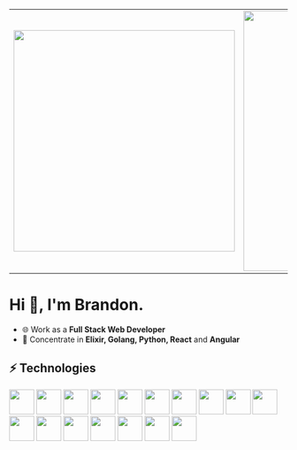 <center>
  <table>
    <tr>
        <td>
          <img width="400px" align="center" 
               src="https://github-readme-stats.vercel.app/api/top-langs/?username=brandonsarasty&hide=ruby,makefile,vhdl,c,qmake,css&langs_count=6&layout=compact&theme=dracula" />
      </td>
      <td>
          <img width="470px" align="center" src="https://github-readme-stats.vercel.app/api?username=brandonsarasty&show_icons=true&count_private=true&theme=dracula" />
      </td>
    </tr>   
  </table>
</center>

# Hi 👋, I'm Brandon.

- 🌐 Work as a **Full Stack Web Developer**
- 📱 Concentrate in **Elixir, Golang, Python, React** and **Angular**


## ⚡ Technologies
<p aligh="center">
  <img src="https://cdn.jsdelivr.net/gh/devicons/devicon/icons/go/go-original.svg" height="45" />
  <img src="https://cdn.jsdelivr.net/gh/devicons/devicon/icons/python/python-original.svg" height="45" />  
  <img src="https://cdn.jsdelivr.net/gh/devicons/devicon/icons/react/react-original.svg" height="45" />
  <img src="https://cdn.jsdelivr.net/gh/devicons/devicon/icons/nextjs/nextjs-original.svg" height="45" />
  <img src="https://cdn.jsdelivr.net/gh/devicons/devicon/icons/redux/redux-original.svg" height="45" />
  <img src="https://cdn.jsdelivr.net/gh/devicons/devicon/icons/angularjs/angularjs-original.svg" height="45" />
  <img src="https://cdn.jsdelivr.net/gh/devicons/devicon/icons/nodejs/nodejs-original.svg" height="45" />
  <img src="https://cdn.jsdelivr.net/gh/devicons/devicon/icons/express/express-original.svg" height="45" />
  <img src="https://cdn.jsdelivr.net/gh/devicons/devicon/icons/materialui/materialui-original.svg" height="45" />
  <img src="https://cdn.jsdelivr.net/gh/devicons/devicon/icons/javascript/javascript-original.svg" height="45" />
  <img src="https://cdn.jsdelivr.net/gh/devicons/devicon/icons/typescript/typescript-original.svg" height="45" />
  <img src="https://cdn.jsdelivr.net/gh/devicons/devicon/icons/css3/css3-original.svg" height="45" />
  <img src="https://cdn.jsdelivr.net/gh/devicons/devicon/icons/html5/html5-original.svg" height="45" />
  <img src="https://cdn.jsdelivr.net/gh/devicons/devicon/icons/less/less-plain-wordmark.svg" height="45" />  
  <img src="https://cdn.jsdelivr.net/gh/devicons/devicon/icons/mongodb/mongodb-original.svg" height="45" />
  <img src="https://cdn.jsdelivr.net/gh/devicons/devicon/icons/postgresql/postgresql-original.svg" height="45" />
  <img src="https://cdn.jsdelivr.net/gh/devicons/devicon/icons/npm/npm-original-wordmark.svg" height="45" />
</p>
